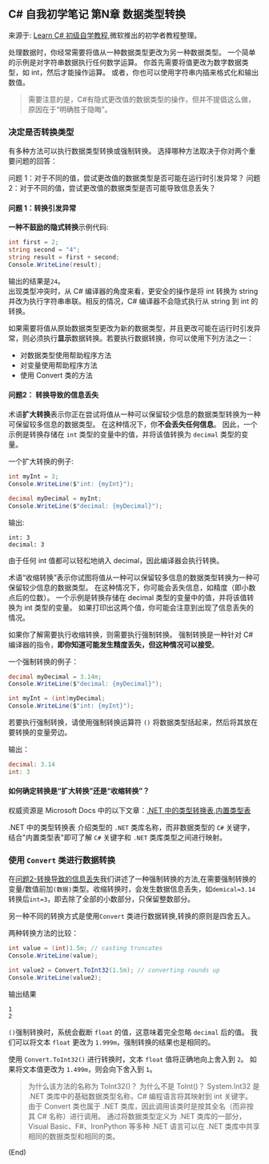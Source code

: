 ## C# 自我初学笔记 第N章  数据类型转换

来源于: [Learn C# 初级自学教程](https://learn.microsoft.com/zh-cn/training/modules/csharp-convert-cast/2-exercise-data-type-conversion#code-try-14),微软推出的初学者教程整理。

处理数据时，你经常需要将值从一种数据类型更改为另一种数据类型。
一个简单的示例是对字符串数据执行任何数学运算。 你首先需要将值更改为数字数据类型，如 int，然后才能操作运算。 或者，你也可以使用字符串内插来格式化和输出数值。 
> 需要注意的是，C#有隐式更改值的数据类型的操作，但并不提倡这么做，原因在于“明确胜于隐晦”。

### 决定是否转换类型

有多种方法可以执行数据类型转换或强制转换。 选择哪种方法取决于你对两个重要问题的回答：

问题 1：对于不同的值，尝试更改值的数据类型是否可能在运行时引发异常？
问题 2：对于不同的值，尝试更改值的数据类型是否可能导致信息丢失？

#### 问题 1：转换引发异常


**一种不鼓励的隐式转换**示例代码:
```c#
int first = 2;
string second = "4";
string result = first + second;
Console.WriteLine(result);
```
输出的结果是`24`。  
出现类型冲突时，从 C# 编译器的角度来看，更安全的操作是将 int 转换为 string 并改为执行字符串串联。相反的情况，C# 编译器不会隐式执行从 string 到 int 的转换。

如果需要将值从原始数据类型更改为新的数据类型，并且更改可能在运行时引发异常，则必须执行**显示**数据转换。若要执行数据转换，你可以使用下列方法之一：

- 对数据类型使用帮助程序方法
- 对变量使用帮助程序方法
- 使用 Convert 类的方法


#### 问题2： 转换导致的信息丢失


术语**扩大转换**表示你正在尝试将值从一种可以保留较少信息的数据类型转换为一种可保留较多信息的数据类型。 在这种情况下，你**不会丢失任何信息**。 因此，一个示例是转换存储在 `int` 类型的变量中的值，并将该值转换为 `decimal` 类型的变量。

一个扩大转换的例子:
```c#
int myInt = 3;
Console.WriteLine($"int: {myInt}");

decimal myDecimal = myInt;
Console.WriteLine($"decimal: {myDecimal}");
```
输出:
```
int: 3
decimal: 3
```
由于任何 int 值都可以轻松地纳入 decimal，因此编译器会执行转换。


术语“收缩转换”表示你试图将值从一种可以保留较多信息的数据类型转换为一种可保留较少信息的数据类型。 在这种情况下，你可能会丢失信息，如精度（即小数点后的位数）。 一个示例是转换存储在 decimal 类型的变量中的值，并将该值转换为 int 类型的变量。 如果打印出这两个值，你可能会注意到出现了信息丢失的情况。

如果你了解需要执行收缩转换，则需要执行强制转换。 强制转换是一种针对 C# 编译器的指令，**即你知道可能发生精度丢失，但这种情况可以接受**。

一个强制转换的例子：
```c#
decimal myDecimal = 3.14m;
Console.WriteLine($"decimal: {myDecimal}");

int myInt = (int)myDecimal;
Console.WriteLine($"int: {myInt}");
```
若要执行强制转换，请使用强制转换运算符 `()` 将数据类型括起来，然后将其放在要转换的变量旁边。

输出：
```c#
decimal: 3.14
int: 3
```
#### 如何确定转换是“扩大转换”还是“收缩转换”？

权威资源是 Microsoft Docs 中的以下文章：[.NET 中的类型转换表](https://learn.microsoft.com/zh-cn/dotnet/standard/base-types/conversion-tables),[内置类型表](https://learn.microsoft.com/zh-cn/dotnet/csharp/language-reference/builtin-types/built-in-types)

.NET 中的类型转换表 介绍类型的 `.NET` 类库名称，而非数据类型的 `C#` 关键字，结合"内置类型表"即可了解 `C#` 关键字和 `.NET` 类库类型之间进行映射。


### 使用 `Convert` 类进行数据转换

在[问题2-转换导致的信息丢失](#问题2-转换导致的信息丢失)我们讲述了一种强制转换的方法,在需要强制转换的变量/数值前加`(数据)`类型。收缩转换时，会发生数据信息丢失，如`demical=3.14`转换后`int=3`，即去除了全部的小数部分，只保留整数部分。

另一种不同的转换方式是使用`Convert` 类进行数据转换,转换的原则是四舍五入。

两种转换方法的比较：
```c#
int value = (int)1.5m; // casting truncates
Console.WriteLine(value);

int value2 = Convert.ToInt32(1.5m); // converting rounds up
Console.WriteLine(value2);
```
输出结果
```
1
2
```

`()`强制转换时，系统会截断 `float` 的值，这意味着完全忽略 `decimal` 后的值。 我们可以将文本 `float` 更改为 `1.999m`，强制转换的结果也是相同的。

使用 `Convert.ToInt32()` 进行转换时，文本 `float` 值将正确地向上舍入到 `2`。 如果将文本值更改为 `1.499m`，则会向下舍入到 `1`。 


> 为什么该方法的名称为 ToInt32()？ 为什么不是 ToInt()？ System.Int32 是 .NET 类库中的基础数据类型名称，C# 编程语言将其映射到 int 关键字。 由于 Convert 类也属于 .NET 类库，因此调用该类时是按其全名（而非按其 C# 名称）进行调用。 通过将数据类型定义为 .NET 类库的一部分，Visual Basic、F#、IronPython 等多种 .NET 语言可以在 .NET 类库中共享相同的数据类型和相同的类。 

(End)